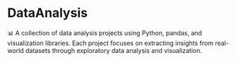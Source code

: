 # DataAnalysis
📊 A collection of data analysis projects using Python, pandas, and visualization libraries. Each project focuses on extracting insights from real-world datasets through exploratory data analysis and visualization.

